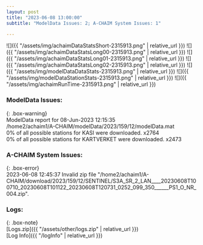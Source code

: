 ```yaml
---
layout: post
title: "2023-06-08 13:00:00"
subtitle: "ModelData Issues: 2; A-CHAIM System Issues: 1"

---
```


![]({{ "/assets/img/achaimDataStatsShort-2315913.png" | relative_url }})
![]({{ "/assets/img/achaimDataStatsLong00-2315913.png" | relative_url }})
![]({{ "/assets/img/achaimDataStatsLong01-2315913.png" | relative_url }})
![]({{ "/assets/img/achaimDataStatsLong02-2315913.png" | relative_url }})
![]({{ "/assets/img/modelDataDataStats-2315913.png" | relative_url }})
![]({{ "/assets/img/modelDataStationStats-2315913.png" | relative_url }})
![]({{ "/assets/img/achaimRunTime-2315913.png" | relative_url }})


### ModelData Issues:  
  
{: .box-warning}  
 ModelData report for 08-Jun-2023 12:15:35   
 /home2/achaim1/A-CHAIM/modelData/2023/159/12/modelData.mat   
 0% of all possible stations for KASI were downloaded. x2764   
 0% of all possible stations for KARTVERKET were downloaded. x2473   
  
### A-CHAIM System Issues:  
  
{: .box-error}  
2023-06-08 12:45:37 Invalid zip file "/home2/achaim1/A-CHAIM/download/2023/159/12/SENTINEL/S3A_SR_2_LAN____20230608T100710_20230608T101122_20230608T120731_0252_099_350______PS1_O_NR_004.zip".  

### Logs:  
  
{: .box-note}  
[Logs.zip]({{ "/assets/other/logs.zip" | relative_url }})  
[Log Info]({{ "/logInfo" | relative_url }})  
